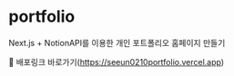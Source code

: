 # portfolio

Next.js + NotionAPI를 이용한 개인 포트폴리오 홈페이지 만들기

🔗 배포링크 바로가기(https://seeun0210portfolio.vercel.app)
